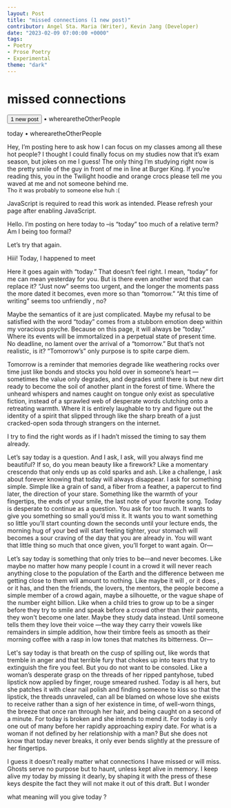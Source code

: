 ```yaml
---
layout: Post
title: "missed connections (1 new post)"
contributor: Angel Sta. Maria (Writer), Kevin Jang (Developer)
date: "2023-02-09 07:00:00 +0000"
tags: 
- Poetry
- Prose Poetry
- Experimental
theme: "dark"
---
```

<h1 id="missed-connections" class="fadeIn">missed connections</h1>
<p>
    <button id="mc-begin" class="missed-connections-btn" 
        onclick="beginStory()">1 new post</button> 
    <span id="mc-username">&#x2022; wherearetheOtherPeople</span>
</p>

<div id="mc-output-text">
</div>

<p id="mc-final-username" class="hidden">
    today <span class="fadeIn">&#x2022; wherearetheOtherPeople</span>
</p>
<p id="mc-final" class="hidden fadeInHighlight">
    Hey, I’m posting here to ask how I can focus on my classes among all these hot people? I thought I could finally focus on my studies now that it’s exam season, but jokes on me I guess! The only thing I’m studying right now is the pretty smile of the guy in front of me in line at Burger King. If you’re reading this, you in the Twilight hoodie and orange crocs please tell me you waved at me and not someone behind me.
    <br> 
    <span style="font-size: 0.8rem;">Tho it was probably to someone else huh :&lpar;</span>
</p>

<noscript>JavaScript is required to read this work as intended. Please refresh your page after enabling JavaScript.</noscript>
<div id="missed-connections-ref-text" class="blackout hidden">
    <p id="1ref">
        <span id="1">Hello. </span>
        <span id="2">I’m posting on here today to</span>
        <span id="3">–is “today” too much of a relative term? Am I being too formal?</span>
    </p>
    <p id="2ref">
        <span id="21">Let’s try that again.</span>
    </p>
    <p id="3ref">
        <span id="31">Hiii! Today, I happened to meet</span> 
    </p>
    <p id="4ref">
        <span id="41">Here it goes again with “today.” </span>
        <span id="42">That doesn’t feel right. </span>
        <span id="43">I mean, “today” for me can mean yesterday for you. </span>
        <span id="44">But is there even another word that can replace it? </span>
        <span id="45">“Just now” seems too urgent, and the longer the moments pass the more dated it becomes, even more so than “tomorrow.” “At this time of writing” seems too unfriendly</span>
        <span id="46">, no?</span>
    </p>
    <p id="5ref">
        <span id="51">Maybe the semantics of it are just complicated. </span>
        <span id="52">Maybe my refusal to be satisfied with the word “today” comes from a stubborn emotion deep within my voracious psyche. Because on this page, it will always be “today.” Where its events will be immortalized in a perpetual state of present time. No deadline, </span>
        <span id="53">no lament over the arrival of a “tomorrow.” </span>
        <span id="54">But </span>
        <span id="55">that’s </span>
        <span id="56">not </span>
        <span id="57">realistic, </span>
        <span id="58">is it? </span>
        <span id="59">“Tomorrow’s” only purpose is to spite carpe diem.</span>
    </p>
    <p id="6ref">
        <span id="61">Tomorrow is a reminder that memories degrade like weathering rocks over time just like bonds and stocks you hold over in someone’s heart</span>
        <span id="62">—sometimes the value only degrades, and degrades until there is but new dirt ready to become the soil of another plant in the forest of time. Where the unheard whispers and names caught on tongue only exist as speculative fiction, instead of a sprawled web of desperate words clutching onto a retreating warmth. Where it is entirely laughable to try and figure out the identity of a spirit that slipped through like the sharp breath of a just cracked-open soda through strangers on the internet.</span>
    </p>
    <p id="7ref">
        <span id="71">I try to find the right words as if I hadn’t missed the timing to say them already.</span>
    </p>
    <p id="8ref">
        <span id="81">Let’s say today is a question. </span>
        <span id="82">And I ask, I ask, will you always find me beautiful? </span>
        <span id="83">If so, do you mean beauty like a firework? Like a momentary crescendo that only ends up as cold sparks and ash. </span>
        <span id="84">Like a challenge, I ask about forever knowing that today will always disappear. </span>
        <span id="85">I ask for something simple. </span>
        <span id="86">Simple like a grain of sand, a fiber from a feather, a papercut to find later, the direction of your stare. Something like the warmth of your fingertips, the ends of your smile, the last note of your favorite song. Today is desperate to continue as a question. </span>
        <span id="87">You ask for too much. </span>
        <span id="88">It wants to give you something so small you’d miss it. It wants you to want something so little you’ll start counting down the seconds until your lecture ends, the morning hug of your bed will start feeling tighter, your stomach will becomes a sour craving of the day that you are already in. </span>
        <span id="89">You will want that little thing so much that once given, you’ll forget to want again. </span>
        <span id="90">Or—</span>
    </p>
    <p id="9ref">
        <span id="91">Let’s say today is something that only tries to be—and never becomes. Like maybe no matter how many people I count in a crowd it will never reach anything close to the population of the Earth and the difference between me getting close to them will amount to nothing. Like maybe it will</span>
        <span id="92">, or it does</span>
        <span id="93">, or it has, </span>
        <span id="94">and then the friends, the lovers, the mentors, the people become a simple member of a crowd again, maybe a silhouette, or the vague shape of the number eight billion. Like when a child tries to grow up to be a singer before they try to smile and speak before a crowd other than their parents, they won't become one later. Maybe they study data instead. </span>
        <span id="95">Until someone tells them they love their voice</span>
        <span id="96">—the way they carry their vowels like remainders in simple addition, how their timbre feels as smooth as their morning coffee with a rasp in low tones that matches its bitterness. </span>
        <span id="97">Or—</span>
    </p>
    <p id="10ref">
        <span id="101">Let's say today is that breath on the cusp of spilling out, like words that tremble in anger and that terrible fury that chokes up into tears that try to extinguish the fire you feel. </span>
        <span id="102">But you do not want to be consoled. </span>
        <span id="103">Like a woman’s desperate grasp on the threads of her ripped pantyhose, tubed lipstick now applied by finger, rouge smeared rushed. Today is all hers, but she patches it with clear nail polish and finding someone to kiss so that the lipstick, the threads unraveled, can all be blamed on whose love she exists to receive rather than a sign of her existence in time, of well-worn things, the breeze that once ran through her hair, and being caught </span>
        <span id="104">on a second </span>
        <span id="105">of a minute. </span>
        <span id="106">For today is broken and she intends to mend it. For today is only one out of many before her rapidly approaching expiry date. </span>
        <span id="107">For what is a woman if not defined by her relationship with a man? </span>
        <span id="108">But she does not know that today never breaks, </span>
        <span id="109">it only ever bends slightly at the pressure of her fingertips.</span>
    </p>
    <p id="11ref">
        <span id="111">I guess it doesn’t really matter what connections I have missed or will miss. Ghosts serve no purpose but to haunt, unless kept alive in memory. I keep alive my today by missing it dearly, by shaping it with the press of these keys despite the fact they will not make it out of this draft. But I wonder</span>
    </p>
    <p id="12ref">
        <span id="121">what </span>
        <span id="122">meaning </span>
        <span id="123">will </span>
        <span id="124">you </span>
        <span id="125">give </span>
        <span id="126">today</span>
        <span id="127">?</span>
    </p>
</div>

<script src="/js/missed-connections.js"></script>